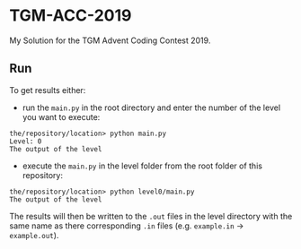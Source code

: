# TGM-ACC-2019
My Solution for the TGM Advent Coding Contest 2019.

## Run
To get results either:
 - run the `main.py` in the root directory and enter the number of the level you want to execute:
 
 ```
 the/repository/location> python main.py
 Level: 0
 The output of the level
 ```
 
 - execute the `main.py` in the level folder from the root folder of this repository:
 
 ```
 the/repository/location> python level0/main.py
 The output of the level
 ```
 
The results will then be written to the `.out` files in the level directory with the same name as there corresponding `.in` files (e.g. `example.in` -> `example.out`).
